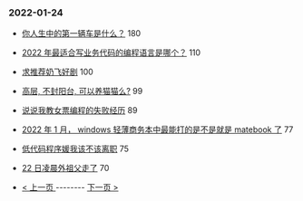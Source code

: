 ### 2022-01-24 
- [你人生中的第一辆车是什么？](https://www.v2ex.com/t/830133) 180
- [2022 年最适合写业务代码的编程语言是哪个？](https://www.v2ex.com/t/830159) 110
- [求推荐奶飞好剧](https://www.v2ex.com/t/830193) 100
- [高层, 不封阳台, 可以养猫猫么?](https://www.v2ex.com/t/830181) 99
- [说说我教女票编程的失败经历](https://www.v2ex.com/t/830163) 89
- [2022 年 1 月， windows 轻薄商务本中最能打的是不是就是 matebook 了](https://www.v2ex.com/t/830186) 77
- [低代码程序媛我该不该离职](https://www.v2ex.com/t/830271) 75
- [22 日凌晨外祖父走了](https://www.v2ex.com/t/830139) 70 

- [ < 上一页 ](https://github.com/able8/v2ex-hot-record/blob/master/2022-01-23.md) -------- [ 下一页 > ](https://github.com/able8/v2ex-hot-record/blob/master/2022-01-25.md)